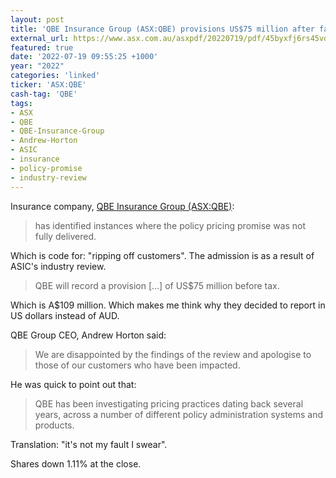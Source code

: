 ```yaml
---
layout: post
title: 'QBE Insurance Group (ASX:QBE) provisions US$75 million after failing to deliver on pricing promise'
external_url: https://www.asx.com.au/asxpdf/20220719/pdf/45byxfj6rs45vd.pdf
featured: true
date: '2022-07-19 09:55:25 +1000'
year: "2022"
categories: 'linked'
ticker: 'ASX:QBE'
cash-tag: 'QBE'
tags:
- ASX
- QBE
- QBE-Insurance-Group
- Andrew-Horton
- ASIC
- insurance
- policy-promise
- industry-review
---
```


Insurance company, [QBE Insurance Group (ASX:QBE)](https://www2.asx.com.au/markets/company/QBE):

> has identified instances where the policy pricing promise was not fully delivered.

<!--more-->

Which is code for: "ripping off customers". The admission is as a result of ASIC's industry review.

> QBE will record a provision [...] of US$75 million before tax.

Which is A$109 million. Which makes me think why they decided to report in US dollars instead of AUD.

QBE Group CEO, Andrew Horton said: 

> We are disappointed by the findings of the review and apologise to those of our customers who have been impacted.

He was quick to point out that:

> QBE has been investigating pricing practices dating back several years, across a number of different policy administration systems and products.

Translation: "it's not my fault I swear".

Shares down 1.11% at the close.
